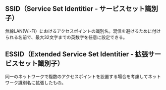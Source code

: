 ## SSID（Service Set Identitier - サービスセット識別子）

無線LAN(Wi-Fi）におけるアクセスポイントの識別名。混信を避けるために付けられる名前で、最大32文字までの英数字を任意に設定できる。

## ESSID（Extended Service Set Identitier - 拡張サービスセット識別子）

同一のネットワークで複数のアクセスポイントを設置する場合を考慮してネットワーク識別名に拡張したもの。